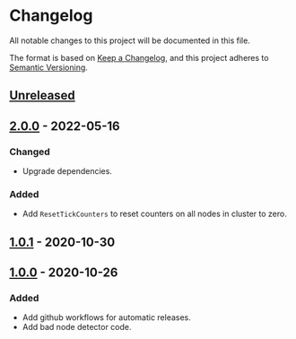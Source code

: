 # Changelog

All notable changes to this project will be documented in this file.

The format is based on [Keep a Changelog](https://keepachangelog.com/en/1.0.0/),
and this project adheres to [Semantic Versioning](https://semver.org/spec/v2.0.0.html).



## [Unreleased]

## [2.0.0] - 2022-05-16

### Changed

- Upgrade dependencies.

### Added

- Add `ResetTickCounters` to  reset counters on all nodes in cluster to zero.

## [1.0.1] - 2020-10-30

## [1.0.0] - 2020-10-26

### Added

- Add github workflows for automatic releases.
- Add bad node detector code.

[Unreleased]: https://github.com/giantswarm/badnodedetector/compare/v2.0.0...HEAD
[2.0.0]: https://github.com/giantswarm/badnodedetector/compare/v1.0.1...v2.0.0
[1.0.1]: https://github.com/giantswarm/badnodedetector/compare/v1.0.0...v1.0.1
[1.0.0]: https://github.com/giantswarm/badnodedetector/releases/tag/v1.0.0
